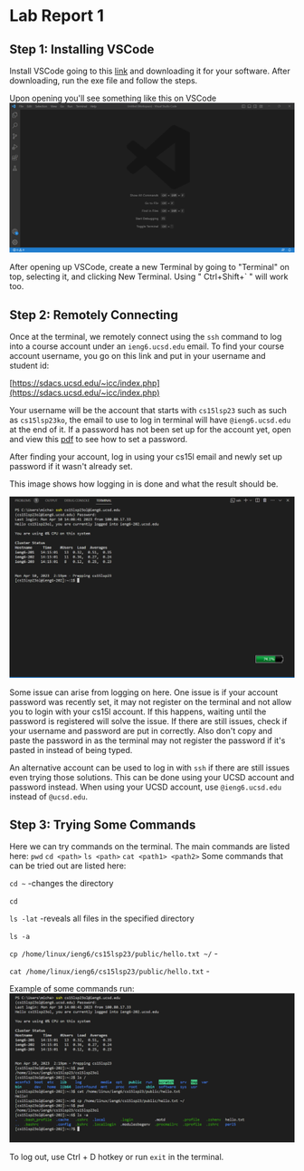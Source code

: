 # Lab Report 1
## Step 1: Installing VSCode
Install VSCode going to this [link](https://code.visualstudio.com/) and downloading it for your software.
After downloading, run the exe file and follow the steps. 

Upon opening you'll see something like this on VSCode
![Image](Code_0406_1938_08.png)

After opening up VSCode, create a new Terminal by going to "Terminal" on top, selecting it, and clicking New Terminal. Using " Ctrl+Shift+\` " will work too.
## Step 2: Remotely Connecting
Once at the terminal, we remotely connect using the `ssh` command to log into a course account under an `ieng6.ucsd.edu` email. To find your course account username, you go on this link and put in your username and student id:

[https://sdacs.ucsd.edu/~icc/index.php](https://sdacs.ucsd.edu/~icc/index.php)

Your username will be the account that starts with `cs15lsp23` such as such as `cs15lsp23ko`, the email to use to log in terminal will have `@ieng6.ucsd.edu` at the end of it. If a password has not been set up for the account yet, open and view this [pdf](https://drive.google.com/file/d/17IDZn8Qq7Q0RkYMxdiIR0o6HJ3B5YqSW/view?usp=share_link) to see how to set a password.

After finding your account, log in using your cs15l email and newly set up password if it wasn't already set.

This image shows how logging in is done and what the result should be.

![Image](0410_1419_36.png)

Some issue can arise from logging on here. One issue is if your account password was recently set, it may not register on the terminal and not allow you to login with your cs15l account. If this happens, waiting until the password is registered will solve the issue. If there are still issues, check if your username and password are put in correctly. Also don't copy and paste the password in as the terminal may not register the password if it's pasted in instead of being typed.

An alternative account can be used to log in with `ssh` if there are still issues even trying those solutions. This can be done using your UCSD account and password instead. When using your UCSD account, use `@ieng6.ucsd.edu` instead of `@ucsd.edu`. 
## Step 3: Trying Some Commands
Here we can try commands on the terminal. The main commands are listed here:
`pwd` `cd <path>` `ls <path>` `cat <path1> <path2>`
Some commands that can be tried out are listed here:

`cd ~` -changes the directory

`cd`

`ls -lat` -reveals all files in the specified directory

`ls -a`

`cp /home/linux/ieng6/cs15lsp23/public/hello.txt ~/` -

`cat /home/linux/ieng6/cs15lsp23/public/hello.txt` -

Example of some commands run:
![Image](Code_0410_1421_57.png)

To log out, use Ctrl + D hotkey or run `exit` in the terminal.

